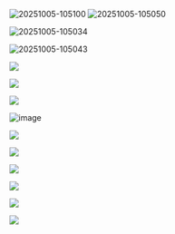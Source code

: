 
![20251005-105100](https://github.com/user-attachments/assets/ffbc2845-d2eb-47c3-a63c-43f394b3809e)
![20251005-105050](https://github.com/user-attachments/assets/2e249219-0c0b-4723-9f70-14fb8bea9715)

![20251005-105034](https://github.com/user-attachments/assets/195b7aba-7ae1-419f-8018-a0579e59d054)

![20251005-105043](https://github.com/user-attachments/assets/afc94777-b05b-4da4-a084-bd300ba8b033)

![](https://github.com/user-attachments/assets/d13d0768-7c2c-431e-9e6a-fb9b83568fbe)



![](https://github.com/user-attachments/assets/522b969f-3ad2-4265-be01-112ae3e4b707)

![](https://github.com/user-attachments/assets/e55de17d-8a0e-4b0d-b241-f40c7f6a0fbf)

![image](https://github.com/user-attachments/assets/2b2372b8-4f91-4588-ade8-09925eb961ce)



![](https://github.com/user-attachments/assets/3d979cbe-1d90-47d3-bd1a-c47a4dd280ea)


![](https://github.com/user-attachments/assets/62a4ab45-f91e-4a55-a08c-9fa46a85af0b)


![](https://github.com/user-attachments/assets/c0f6bdf2-cc4a-472a-a4c3-375011124dcb)


![](https://github.com/user-attachments/assets/2db6d705-057a-4710-9f7a-be7dcbea67e8)


![](https://github.com/user-attachments/assets/7321311b-a5b6-4163-a540-7a7e5ffe3c2e)


![](https://github.com/user-attachments/assets/f81f96f9-74ee-47db-876f-6aa14bcef853)
